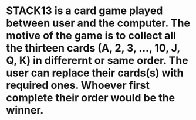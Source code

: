 # STACK13 is a card game played between user and the computer. The motive of the game is to collect all the thirteen cards (A, 2, 3, ..., 10, J, Q, K) in differernt or same order. The user can replace their cards(s) with required ones. Whoever first complete their order would be the winner. 
